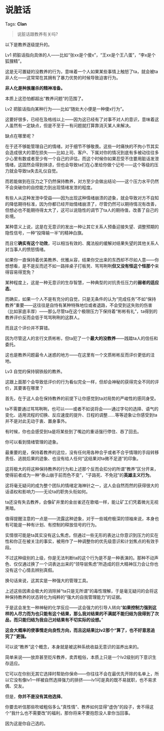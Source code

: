 # 说脏话

Tags: **Clan**

> 说脏话跟教养有关吗?



以下是教养逐级提升的。

Lv1 把脏话指向具体的人——比如“张xx是个傻x”，“王xx是个王八蛋”，“李x是个狐狸精”。

这是无可置疑的没教养的行为，意味着一个人如果某些事情上触怒了ta，就会被ta非人化——这常常在其拥有了暴力优势的时候导致迫害行为。

**非人化是种族屠杀的精神准备。**

本质上这恐怕都超出“教养问题”的范围了。

  


Lv2 把脏话指向某种行为——比如“随处大小便是一种傻x行为”。

这要好很多，已经在及格线以上——因为这已经有了对事不对人的意识，意味着这人虽然有一定缺点，但是不至于一有问题就打算靠消灭某人来解决。

缺点在哪里呢？

在于还不够能管理自己的情绪，对于细节不够敬畏。这些一时痛快的不拘小节其实会造成很大的潜在损失——比如上司、客户、下属对你的情况到底有多被动往往多少心里有数或者至少有一个自己的评估，而这个时候你如果忍受不住要用脏话发泄情绪，这固然会得到体谅，但也会导致ta们在心里给你做个记号——这个等级的压力就会导致ta失去礼仪自觉。

而若能做到在压力之下仍然保持教养，对方至少会做出结论——这个压力水平仍然不会突破你的自控能力到出现情绪发泄的程度。

有些人从这种发泄中受益——因为出现这种情绪崩溃的迹象，就会导致对方不自知的降低期待标准，因为你都已经开始情绪崩溃了，尽管仍然可以期待情况有改善，但想必也不能期待得太大了，这可以说隐性的调节了ta人的期待值，改善了自己的处境。

某种意义上说，这是在无意识的发出一种让其它关系人预备迎接失望、调整预期的隐性信号，一种“投降输一半”的精神白旗。

而且它**确实有这个功效**，可以相当有效的、魔法般的缓解对结果失望的其他关系人对当事人的愤怒情绪。

如果你一直保持着优美教养、优雅从容，结果你交出来的东西却不尽如人意——你想想看，是不是反而还不如一路摔桌子打板凳、骂骂咧咧**但又没有怪这个怪那个**来得容易得宽免？

某种程度上，这是一种无意识的生存智慧，一种典型的对抗责任压力的**弱者的适应态**。

而确实，如果一个人不是有充分的自觉，只是无条件的认为“完成任务”不如“保持教养”重要——这往往是自恃有某种特殊地位或者退路，不会受到这失败的伤害（比如家底丰厚）——那么尽管ta在这个极限压力下保持着“彬彬有礼”，ta得到的教养评价反而会低于骂骂咧咧的这群人。

而且这个评价并不算错。

因为尽管这人的言行文质彬彬，但ta犯了一个**最大的没教养**——践踏ta人的信任和委托。

这也是教养问题最令人迷惑的地方——在这里有一个文质彬彬反而评价更低的洼地。

Lv3 自觉的保持钢铁般的教养。

这跟上面那个会导致低评价的行为看似完全一样，但却会神秘的获得完全不同的评价，其要害在哪里？

首先，在于这人会在保持教养的前提下让你感觉到ta对局势的严峻性的感同身受。

ta不需要通过骂骂咧咧，也可以——或者不如说将会——通过字句的选择、语气的变化、适用流程的切换、反应速度的提升、日程的调整……等等迹象让你感受到ta并不是对此无动于衷、置身事外。

有时候，你也会感受到ta是将某些到了嘴边的重话强行停住、吞了回去。

你可以看到情绪管理的迹象。

最重要的是，保持着教养的这位，没有任何用各种合乎或者不合乎情理的手段转移责任、逃脱后果的迹象、也没有给人任何“这结果对ta微不足道”的印象。

这将极大的将这种保持教养的行为和上述那个反而会扣分的所谓“教养”区分开来，使得前者成为一种“泰山崩于前而色不变”，“子路死、不免冠”的**英雄主义行为**。

这将毫无疑问的成为整个团队的情绪定海神针之一，这人会自然而然的获得很大的话语权和影响力——无论ta的职务头衔如何。

ta还没有失去教养，会像矿井里的金丝雀还在歌唱一样，能让矿工们凭着微光无视黑暗。

  


值得提醒注意的一点是——流露这种迹象，对于一些城府极深的领袖来说，本身也有可能是一种有计划、有控制的释放信号的行为。

实情很可能是ta其实没有这么焦虑，但通过一些无形的表达让你意识到压力的实在性和你正在被关注的事实，被用作了一种调整你的优先级意识和计划焦点的有效手段。

不过这种级别的上级，你是无法判断ta的这个行为是不是一种表演的。那种不动声色、仅仅通过换了一个词表达出来的“领导层焦虑”所造成的巨大精神压力会让你也没有这个心情去辨别真假。

换句话来说，这其实是一种强大的管理工具。

  


上述这些因素会极大的消除掉“ta只是无所谓”的毒性理解，于是毫无疑问的会将这种保持教养的状态转化为纯粹的“强大的自我管理能力”的证据。

于是这会发生一种神秘的化学反应——这会强力的引导人转向“**如果控制力强到这样的人尽力而为也只能有这个结果，那么我对结果的不满就不能归结为我得到了次品，而只能归结为我自己对结果有不切实际的设想。**”

**这会大概率的使事情走向良性方向，而且这结果比lv2那个“算了，也不好意思追究了”更强。**

可以说“教养”这个概念，本身就是被这种系统收益无意识的滋养出来的。

  


简单来说——放弃甚至贬斥教养，卖弄粗俗，本质上只是一个lv2级别的下意识生存适应。

它可以在你别无其它选择时帮助你保命——你往往不会在最优先开除的名单上，所以它没有像lv1一样被自然选择强力的排挤——lv1可是真的既不易就职，也不易求偶、交友。

但是，**你并不是没有其他选择**。

你要去听信那些吹嘘粗俗多么“真性情”、教养如何显得“虚伪”的段子，舍不得这个“我什么也不需要改”的福利，那你将来不要抱怨没人拿你当回事。

因为这是你自己选的。



